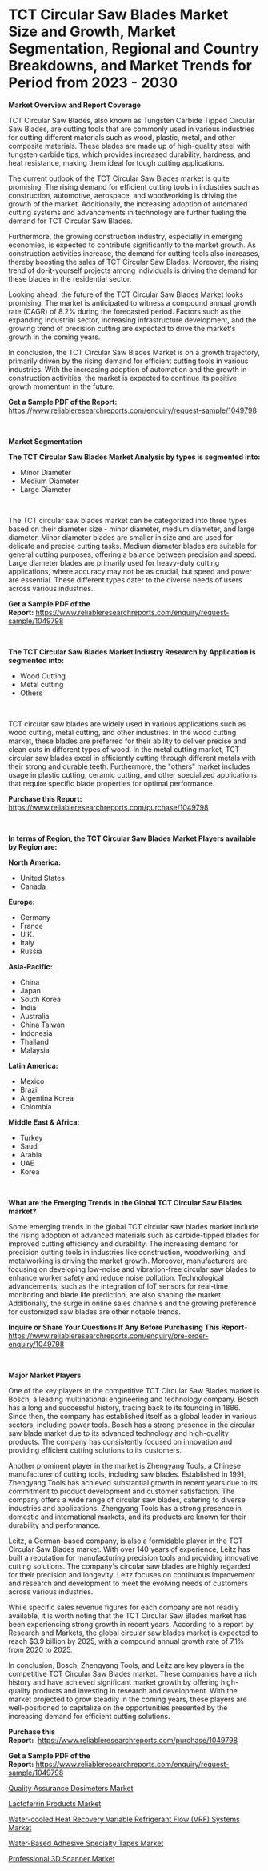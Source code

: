 <p><h1>TCT Circular Saw Blades Market Size and Growth, Market Segmentation, Regional and Country Breakdowns, and Market Trends for Period from 2023 -  2030</h1></p><p><strong>Market Overview and Report Coverage</strong></p>
<p><p>TCT Circular Saw Blades, also known as Tungsten Carbide Tipped Circular Saw Blades, are cutting tools that are commonly used in various industries for cutting different materials such as wood, plastic, metal, and other composite materials. These blades are made up of high-quality steel with tungsten carbide tips, which provides increased durability, hardness, and heat resistance, making them ideal for tough cutting applications.</p><p>The current outlook of the TCT Circular Saw Blades market is quite promising. The rising demand for efficient cutting tools in industries such as construction, automotive, aerospace, and woodworking is driving the growth of the market. Additionally, the increasing adoption of automated cutting systems and advancements in technology are further fueling the demand for TCT Circular Saw Blades.</p><p>Furthermore, the growing construction industry, especially in emerging economies, is expected to contribute significantly to the market growth. As construction activities increase, the demand for cutting tools also increases, thereby boosting the sales of TCT Circular Saw Blades. Moreover, the rising trend of do-it-yourself projects among individuals is driving the demand for these blades in the residential sector.</p><p>Looking ahead, the future of the TCT Circular Saw Blades Market looks promising. The market is anticipated to witness a compound annual growth rate (CAGR) of 8.2% during the forecasted period. Factors such as the expanding industrial sector, increasing infrastructure development, and the growing trend of precision cutting are expected to drive the market's growth in the coming years.</p><p>In conclusion, the TCT Circular Saw Blades Market is on a growth trajectory, primarily driven by the rising demand for efficient cutting tools in various industries. With the increasing adoption of automation and the growth in construction activities, the market is expected to continue its positive growth momentum in the future.</p></p>
<p><strong>Get a Sample PDF of the Report:</strong> <a href="https://www.reliableresearchreports.com/enquiry/request-sample/1049798">https://www.reliableresearchreports.com/enquiry/request-sample/1049798</a></p>
<p>&nbsp;</p>
<p><strong>Market Segmentation</strong></p>
<p><strong>The TCT Circular Saw Blades Market Analysis by types is segmented into:</strong></p>
<p><ul><li>Minor Diameter</li><li>Medium Diameter</li><li>Large Diameter</li></ul></p>
<p>&nbsp;</p>
<p><p>The TCT circular saw blades market can be categorized into three types based on their diameter size - minor diameter, medium diameter, and large diameter. Minor diameter blades are smaller in size and are used for delicate and precise cutting tasks. Medium diameter blades are suitable for general cutting purposes, offering a balance between precision and speed. Large diameter blades are primarily used for heavy-duty cutting applications, where accuracy may not be as crucial, but speed and power are essential. These different types cater to the diverse needs of users across various industries.</p></p>
<p><strong>Get a Sample PDF of the Report:</strong>&nbsp;<a href="https://www.reliableresearchreports.com/enquiry/request-sample/1049798">https://www.reliableresearchreports.com/enquiry/request-sample/1049798</a></p>
<p>&nbsp;</p>
<p><strong>The TCT Circular Saw Blades Market Industry Research by Application is segmented into:</strong></p>
<p><ul><li>Wood Cutting</li><li>Metal cutting</li><li>Others</li></ul></p>
<p>&nbsp;</p>
<p><p>TCT circular saw blades are widely used in various applications such as wood cutting, metal cutting, and other industries. In the wood cutting market, these blades are preferred for their ability to deliver precise and clean cuts in different types of wood. In the metal cutting market, TCT circular saw blades excel in efficiently cutting through different metals with their strong and durable teeth. Furthermore, the "others" market includes usage in plastic cutting, ceramic cutting, and other specialized applications that require specific blade properties for optimal performance.</p></p>
<p><strong>Purchase this Report:</strong>&nbsp; <a href="https://www.reliableresearchreports.com/purchase/1049798">https://www.reliableresearchreports.com/purchase/1049798</a></p>
<p>&nbsp;</p>
<p><strong>In terms of Region, the TCT Circular Saw Blades Market Players available by Region are:</strong></p>
<p>
    <p> <strong> North America: </strong>
        <ul>
            <li>United States</li>
            <li>Canada</li>
        </ul>
        </p> 
    <p> <strong> Europe: </strong>
        <ul>
            <li>Germany</li>
            <li>France</li>
            <li>U.K.</li>
            <li>Italy</li>
            <li>Russia</li>
        </ul>
        </p> 
    <p> <strong> Asia-Pacific: </strong>
        <ul>
            <li>China</li>
            <li>Japan</li>
            <li>South Korea</li>
            <li>India</li>
            <li>Australia</li>
            <li>China Taiwan</li>
            <li>Indonesia</li>
            <li>Thailand</li>
            <li>Malaysia</li>
        </ul>
        </p> 
    <p> <strong> Latin America: </strong>
        <ul>
            <li>Mexico</li>
            <li>Brazil</li>
            <li>Argentina Korea</li>
            <li>Colombia</li>
        </ul>
        </p> 
    <p> <strong> Middle East & Africa: </strong>
        <ul>
            <li>Turkey</li>
            <li>Saudi</li>
            <li>Arabia</li>
            <li>UAE</li>
            <li>Korea</li>
        </ul>
    </p>
    </p>
<p>&nbsp;</p>
<p><strong>What are the Emerging Trends in the Global TCT Circular Saw Blades market?</strong></p>
<p><p>Some emerging trends in the global TCT circular saw blades market include the rising adoption of advanced materials such as carbide-tipped blades for improved cutting efficiency and durability. The increasing demand for precision cutting tools in industries like construction, woodworking, and metalworking is driving the market growth. Moreover, manufacturers are focusing on developing low-noise and vibration-free circular saw blades to enhance worker safety and reduce noise pollution. Technological advancements, such as the integration of IoT sensors for real-time monitoring and blade life prediction, are also shaping the market. Additionally, the surge in online sales channels and the growing preference for customized saw blades are other notable trends.</p></p>
<p><strong>Inquire or Share Your Questions If Any Before Purchasing This Report</strong>- <a href="https://www.reliableresearchreports.com/enquiry/pre-order-enquiry/1049798">https://www.reliableresearchreports.com/enquiry/pre-order-enquiry/1049798</a></p>
<p>&nbsp;</p>
<p><strong>Major Market Players</strong></p>
<p><p>One of the key players in the competitive TCT Circular Saw Blades market is Bosch, a leading multinational engineering and technology company. Bosch has a long and successful history, tracing back to its founding in 1886. Since then, the company has established itself as a global leader in various sectors, including power tools. Bosch has a strong presence in the circular saw blade market due to its advanced technology and high-quality products. The company has consistently focused on innovation and providing efficient cutting solutions to its customers.</p><p>Another prominent player in the market is Zhengyang Tools, a Chinese manufacturer of cutting tools, including saw blades. Established in 1991, Zhengyang Tools has achieved substantial growth in recent years due to its commitment to product development and customer satisfaction. The company offers a wide range of circular saw blades, catering to diverse industries and applications. Zhengyang Tools has a strong presence in domestic and international markets, and its products are known for their durability and performance.</p><p>Leitz, a German-based company, is also a formidable player in the TCT Circular Saw Blades market. With over 140 years of experience, Leitz has built a reputation for manufacturing precision tools and providing innovative cutting solutions. The company's circular saw blades are highly regarded for their precision and longevity. Leitz focuses on continuous improvement and research and development to meet the evolving needs of customers across various industries.</p><p>While specific sales revenue figures for each company are not readily available, it is worth noting that the TCT Circular Saw Blades market has been experiencing strong growth in recent years. According to a report by Research and Markets, the global circular saw blades market is expected to reach $3.9 billion by 2025, with a compound annual growth rate of 7.1% from 2020 to 2025.</p><p>In conclusion, Bosch, Zhengyang Tools, and Leitz are key players in the competitive TCT Circular Saw Blades market. These companies have a rich history and have achieved significant market growth by offering high-quality products and investing in research and development. With the market projected to grow steadily in the coming years, these players are well-positioned to capitalize on the opportunities presented by the increasing demand for efficient cutting solutions.</p></p>
<p><strong>Purchase this Report:</strong>&nbsp;&nbsp;<a href="https://www.reliableresearchreports.com/purchase/1049798">https://www.reliableresearchreports.com/purchase/1049798</a></p>
<p></p>
<p><strong>Get a Sample PDF of the Report:</strong>&nbsp;<a href="https://www.reliableresearchreports.com/enquiry/request-sample/1049798">https://www.reliableresearchreports.com/enquiry/request-sample/1049798</a></p>
<p><p><a href="https://www.linkedin.com/pulse/quality-assurance-dosimeters-market-size-growth-forecast-from-ep2ze/">Quality Assurance Dosimeters Market</a></p><p><a href="https://medium.com/@gussiehauck/lactoferrin-products-market-insight-market-trends-growth-forecasted-from-2023-to-2030-925c18f71b89">Lactoferrin Products Market</a></p><p><a href="https://www.linkedin.com/pulse/water-cooled-heat-recovery-variable-refrigerant-flow-vrf-lumze/">Water-cooled Heat Recovery Variable Refrigerant Flow (VRF) Systems Market</a></p><p><a href="https://www.linkedin.com/pulse/water-based-adhesive-specialty-tapes-market-insights-ap06e/">Water-Based Adhesive Specialty Tapes Market</a></p><p><a href="https://medium.com/@beaugrant15/professional-3d-scanner-market-report-reveals-the-latest-trends-and-growth-opportunities-of-this-3cdfecd54d32">Professional 3D Scanner Market</a></p></p>